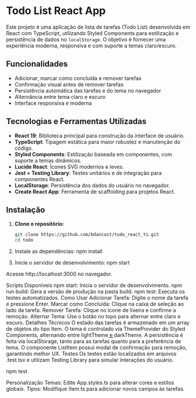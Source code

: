 # Todo List React App

Este projeto é uma aplicação de lista de tarefas (Todo List) desenvolvida em React com TypeScript, utilizando Styled Components para estilização e persistência de dados no `localStorage`. O objetivo é fornecer uma experiência moderna, responsiva e com suporte a temas claro/escuro.

## Funcionalidades

- Adicionar, marcar como concluída e remover tarefas
- Confirmação visual antes de remover tarefas
- Persistência automática das tarefas e do tema no navegador
- Alternância entre tema claro e escuro
- Interface responsiva e moderna

## Tecnologias e Ferramentas Utilizadas

- **React 19**: Biblioteca principal para construção da interface de usuário.
- **TypeScript**: Tipagem estática para maior robustez e manutenção do código.
- **Styled Components**: Estilização baseada em componentes, com suporte a temas dinâmicos.
- **Lucide React**: Ícones SVG modernos e leves.
- **Jest + Testing Library**: Testes unitários e de integração para componentes React.
- **LocalStorage**: Persistência dos dados do usuário no navegador.
- **Create React App**: Ferramenta de scaffolding para projetos React.

## Instalação

1. **Clone o repositório:**

   ```sh
   git clone https://github.com/bdancost/todo_react_ts.git
   cd todo

   ```

2. Instale as dependências:
   npm install

3. Inicie o servidor de desenvolvimento:
   npm start

Acesse http://localhost:3000 no navegador.

Scripts Disponíveis
npm start: Inicia o servidor de desenvolvimento.
npm run build: Gera a versão de produção na pasta build.
npm test: Executa os testes automatizados.
Como Usar
Adicionar Tarefa: Digite o nome da tarefa e pressione Enter.
Marcar como Concluída: Clique na caixa de seleção ao lado da tarefa.
Remover Tarefa: Clique no ícone de lixeira e confirme a remoção.
Alternar Tema: Use o botão no topo para alternar entre claro e escuro.
Detalhes Técnicos
O estado das tarefas é armazenado em um array de objetos do tipo Item.
O tema é controlado via ThemeProvider do Styled Components, alternando entre lightTheme[ e ](http://_vscodecontentref_/6)darkTheme.
A persistência é feita via localStorage, tanto para as tarefas quanto para a preferência de tema.
O componente ListItem possui modal de confirmação para remoção, garantindo melhor UX.
Testes
Os testes estão localizados em arquivos .test.tsx e utilizam Testing Library para simular interações do usuário.

npm test

Personalização
Temas: Edite App.styles.ts para alterar cores e estilos globais.
Tipos: Modifique Item.ts para adicionar novos campos às tarefas.
